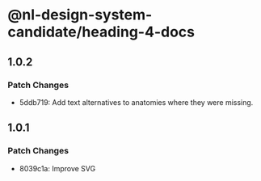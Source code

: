 # @nl-design-system-candidate/heading-4-docs

## 1.0.2

### Patch Changes

- 5ddb719: Add text alternatives to anatomies where they were missing.

## 1.0.1

### Patch Changes

- 8039c1a: Improve SVG

